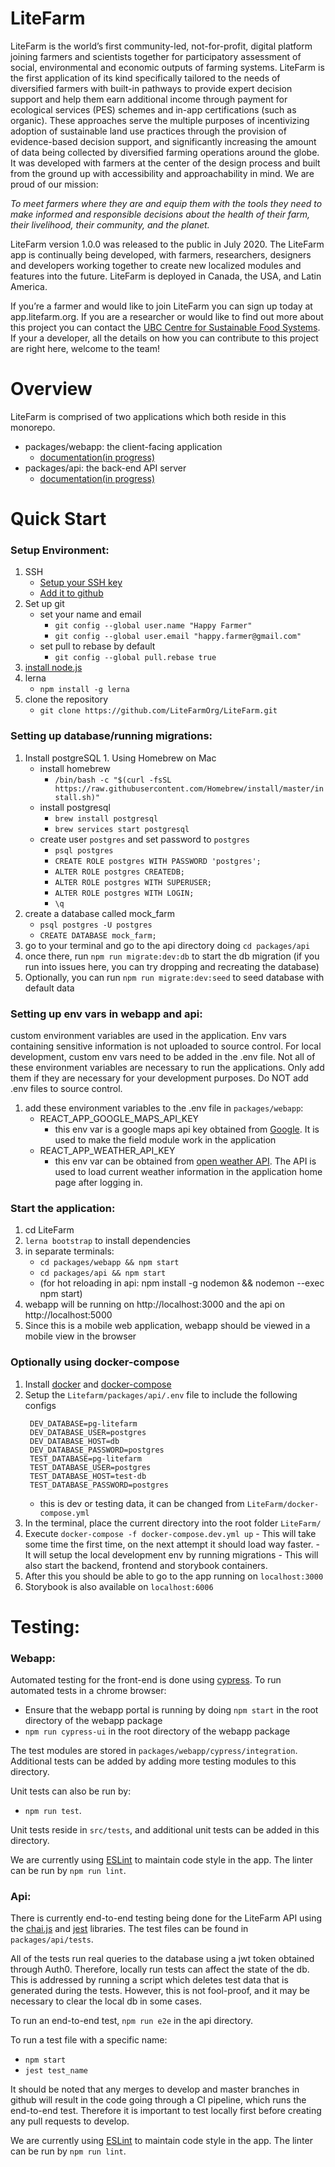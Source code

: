 # LiteFarm
LiteFarm is the world’s first community-led, not-for-profit, digital platform joining farmers and scientists together for participatory assessment of social, environmental and economic outputs of farming systems. LiteFarm is the first application of its kind specifically tailored to the needs of diversified farmers with built-in pathways to provide expert decision support and help them earn additional income through payment for ecological services (PES) schemes and in-app certifications (such as organic). These approaches serve the multiple purposes of incentivizing adoption of sustainable land use practices through the provision of evidence-based decision support, and significantly increasing the amount of data being collected by diversified farming operations around the globe. It was developed with farmers at the center of the design process and built from the ground up with accessibility and approachability in mind. We are proud of our mission:

_To meet farmers where they are and equip them with the tools they need to make informed and responsible decisions about the health of their farm, their livelihood, their community, and the planet._


LiteFarm version 1.0.0 was released to the public in July 2020. The LiteFarm app is continually being developed, with farmers, researchers, designers and developers working together to create new localized modules and features into the future.  LiteFarm is deployed in Canada, the USA, and Latin America.

If you’re a farmer and would like to join LiteFarm you can sign up today at app.litefarm.org. If you are a researcher or would like to find out more about this project you can contact the [UBC Centre for Sustainable Food Systems](https://ubcfarm.ubc.ca/litefarm/). If your a developer, all the details on how you can contribute to this project are right here, welcome to the team!
# Overview

LiteFarm is comprised of two applications which both reside in this monorepo.

  - packages/webapp: the client-facing application
    - [documentation(in progress)](https://docs.google.com/document/d/1JLWYWdf8fjZMRhKxWoa9__9ul8ZSJk7dzzSSfiT-eVM/edit?usp=sharing)
  - packages/api: the back-end API server
    - [documentation(in progress)](https://docs.google.com/document/d/19eDlagqurB7gf8iLdATjCi7scxs9gUG5bs9YZtMu_0k/edit?usp=sharing)

# Quick Start
### Setup Environment:
  1. SSH
      - [Setup your SSH key](https://help.github.com/articles/generating-a-new-ssh-key-and-adding-it-to-the-ssh-agent/)
      - [Add it to github](https://help.github.com/articles/adding-a-new-ssh-key-to-your-github-account/)
  2. Set up git
      - set your name and email
        - `git config --global user.name "Happy Farmer"`
        - `git config --global user.email "happy.farmer@gmail.com"`
      - set pull to rebase by default
        - `git config --global pull.rebase true`
  3. [install node.js](https://nodejs.org/en/download/package-manager/)
  4. lerna
      - `npm install -g lerna`
  5. clone the repository
      - `git clone https://github.com/LiteFarmOrg/LiteFarm.git`

### Setting up database/running migrations:  
  1. Install postgreSQL 
    1. Using Homebrew on Mac
      - install homebrew
        - `/bin/bash -c "$(curl -fsSL https://raw.githubusercontent.com/Homebrew/install/master/install.sh)"`
      - install postgresql
        - `brew install postgresql`
        - `brew services start postgresql`
      - create user `postgres` and set password to `postgres`
        - `psql postgres`
        - `CREATE ROLE postgres WITH PASSWORD 'postgres';`
        - `ALTER ROLE postgres CREATEDB;`
        - `ALTER ROLE postgres WITH SUPERUSER;`
        - `ALTER ROLE postgres WITH LOGIN;`
        - `\q`      
  2. create a database called mock_farm
      - `psql postgres -U postgres`
      - `CREATE DATABASE mock_farm;`
  3. go to your terminal and go to the api directory doing `cd packages/api`
  4. once there, run `npm run migrate:dev:db` to start the db migration (if you run into issues here, you can try dropping and recreating the database) 
  5. Optionally, you can run `npm run migrate:dev:seed` to seed database with default data

  ### Setting up env vars in webapp and api:
  custom environment variables are used in the application. Env vars containing sensitive information
  is not uploaded to source control. For local development, custom env vars need to be added in the .env file.
  Not all of these environment variables are necessary to run the applications. Only add them if they are necessary
  for your development purposes. Do NOT add .env files to source control.

  1. add these environment variables to the .env file in `packages/webapp`:
     - REACT_APP_GOOGLE_MAPS_API_KEY
        - this env var is a google maps api key obtained from [Google](https://developers.google.com/maps/documentation/javascript/get-api-key).
        It is used to make the field module work in the application
     - REACT_APP_WEATHER_API_KEY
        - this env var can be obtained from [open weather API](https://openweathermap.org/api). The API is used
        to load current weather information in the application home page after logging in.
  ### Start the application:
  1. cd LiteFarm
  2. `lerna bootstrap` to install dependencies
  3. in separate terminals:
      - `cd packages/webapp && npm start`
      - `cd packages/api && npm start`
      - (for hot reloading in api: npm install -g nodemon && nodemon --exec npm start)
  4. webapp will be running on http://localhost:3000 and the api on http://localhost:5000
  5. Since this is a mobile web application, webapp should be viewed in a mobile view in the browser

   ### Optionally using docker-compose
   1. Install [docker](https://docs.docker.com/desktop/) and [docker-compose](https://docs.docker.com/compose/install/)
   2. Setup the `Litefarm/packages/api/.env` file to include the following configs
      ```
       DEV_DATABASE=pg-litefarm
       DEV_DATABASE_USER=postgres
       DEV_DATABASE_HOST=db
       DEV_DATABASE_PASSWORD=postgres
       TEST_DATABASE=pg-litefarm
       TEST_DATABASE_USER=postgres
       TEST_DATABASE_HOST=test-db
       TEST_DATABASE_PASSWORD=postgres
      ```
      * this is dev or testing data, it can be changed from `LiteFarm/docker-compose.yml`
   3. In the terminal, place the current directory into the root folder `LiteFarm/`
   4. Execute `docker-compose -f docker-compose.dev.yml up`
     - This will take some time the first time, on the next attempt it should load way faster.
     - It will setup the local development env by running migrations
     - This will also start the backend, frontend and storybook containers.
   5. After this you should be able to go to the app running on `localhost:3000`
   6. Storybook is also available on `localhost:6006` 

# Testing:

### Webapp:
  Automated testing for the front-end is done using [cypress](https://www.cypress.io/).
  To run automated tests in a chrome browser:
  - Ensure that the webapp portal is running by doing `npm start` in the root directory of the webapp package
  - `npm run cypress-ui` in the root directory of the webapp package

  The test modules are stored in `packages/webapp/cypress/integration`.
  Additional tests can be added by adding more testing modules to this directory.

  Unit tests can also be run by:
  - `npm run test`.

  Unit tests reside in `src/tests`, and additional unit tests can be added in this directory.

  We are currently using [ESLint](https://eslint.org/) to maintain code style in the app.
  The linter can be run by `npm run lint`.

### Api:
  There is currently end-to-end testing being done for the LiteFarm API using the [chai.js](https://www.chaijs.com/)
  and [jest](https://jestjs.io/) libraries.
  The test files can be found in `packages/api/tests`.

  All of the tests run real queries to the database using a jwt token obtained through Auth0.
  Therefore, locally run tests can affect the state of the db. This is addressed by running a script which deletes
  test data that is generated during the tests. However, this is not fool-proof, and
  it may be necessary to clear the local db in some cases.

  To run an end-to-end test, `npm run e2e` in the api directory.

  To run a test file with a specific name:
   - `npm start`
   - `jest test_name`

  It should be noted that any merges to develop and master branches in github will result in the code going through a CI pipeline, which
  runs the end-to-end test. Therefore it is important to test locally first before creating any pull requests
  to develop.

  We are currently using [ESLint](https://eslint.org/) to maintain code style in the app. The linter can be run by `npm run lint`.
